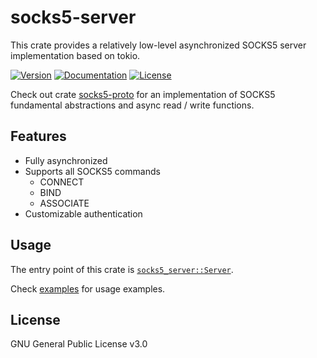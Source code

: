 # socks5-server

This crate provides a relatively low-level asynchronized SOCKS5 server implementation based on tokio.

[![Version](https://img.shields.io/crates/v/socks5-server.svg?style=flat)](https://crates.io/crates/socks5-server)
[![Documentation](https://img.shields.io/badge/docs-release-brightgreen.svg?style=flat)](https://docs.rs/socks5-server)
[![License](https://img.shields.io/crates/l/socks5-server.svg?style=flat)](https://github.com/EAimTY/socks5-server/blob/master/LICENSE)

Check out crate [socks5-proto](https://crates.io/crates/socks5-proto) for an implementation of SOCKS5 fundamental abstractions and async read / write functions.

## Features

- Fully asynchronized
- Supports all SOCKS5 commands
  - CONNECT
  - BIND
  - ASSOCIATE
- Customizable authentication

## Usage

The entry point of this crate is [`socks5_server::Server`](https://docs.rs/socks5-server/latest/socks5_server/struct.Server.html).

Check [examples](https://github.com/EAimTY/socks5-server/tree/master/socks5-server/examples) for usage examples.

## License
GNU General Public License v3.0
